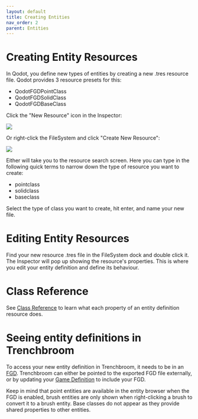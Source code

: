 ```yaml
---
layout: default
title: Creating Entities
nav_order: 2
parent: Entities
---
```


# Creating Entity Resources

In Qodot, you define new types of entities by creating a new .tres resource file. Qodot provides 3 resource presets for this:

- QodotFGDPointClass
- QodotFGDSolidClass
- QodotFGDBaseClass

Click the "New Resource" icon in the Inspector:

![](https://qodotplugin.github.io/images/res_inspector.png)

Or right-click the FileSystem and click "Create New Resource":

![](https://qodotplugin.github.io/images/res-filesystem.png)

Either will take you to the resource search screen. Here you can type in the following quick terms to narrow down the type of resource you want to create:

- pointclass
- solidclass
- baseclass

Select the type of class you want to create, hit enter, and name your new file.

# Editing Entity Resources

Find your new resource .tres file in the FileSystem dock and double click it. The Inspector will pop up showing the resource's properties. This is where you edit your entity definition and define its behaviour.

# Class Reference

See [Class Reference](../class-reference.md) to learn what each property of an entity definition resource does.

# Seeing entity definitions in Trenchbroom

To access your new entity definition in Trenchbroom, it needs to be in an [FGD](/fgd.md). Trenchbroom can either be pointed to the exported FGD file externally, or by updating your [Game Definition](/game-definition.md) to include your FGD.

Keep in mind that point entities are available in the entity browser when the FGD is enabled, brush entities are only shown when right-clicking a brush to convert it to a brush entity. Base classes do not appear as they provide shared properties to other entities.
